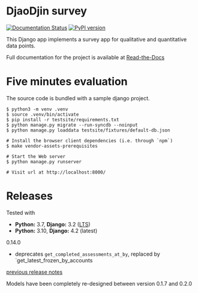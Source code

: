 DjaoDjin survey
================

[![Documentation Status](https://readthedocs.org/projects/djaodjin-survey/badge/?version=latest)](https://djaodjin-survey.readthedocs.io/en/latest/?badge=latest)
[![PyPI version](https://badge.fury.io/py/djaodjin-survey.svg)](https://badge.fury.io/py/djaodjin-survey)


This Django app implements a survey app for qualitative and quantitative
data points.

Full documentation for the project is available at
[Read-the-Docs](http://djaodjin-survey.readthedocs.org/)


Five minutes evaluation
=======================

The source code is bundled with a sample django project.

    $ python3 -m venv .venv
    $ source .venv/bin/activate
    $ pip install -r testsite/requirements.txt
    $ python manage.py migrate --run-syncdb --noinput
    $ python manage.py loaddata testsite/fixtures/default-db.json

    # Install the browser client dependencies (i.e. through `npm`)
    $ make vendor-assets-prerequisites

    # Start the Web server
    $ python manage.py runserver

    # Visit url at http://localhost:8000/


Releases
========

Tested with

- **Python:** 3.7, **Django:** 3.2 ([LTS](https://www.djangoproject.com/download/))
- **Python:** 3.10, **Django:** 4.2 (latest)

0.14.0

  * deprecates `get_completed_assessments_at_by`, replaced by
    `get_latest_frozen_by_accounts

[previous release notes](changelog)


Models have been completely re-designed between version 0.1.7 and 0.2.0

